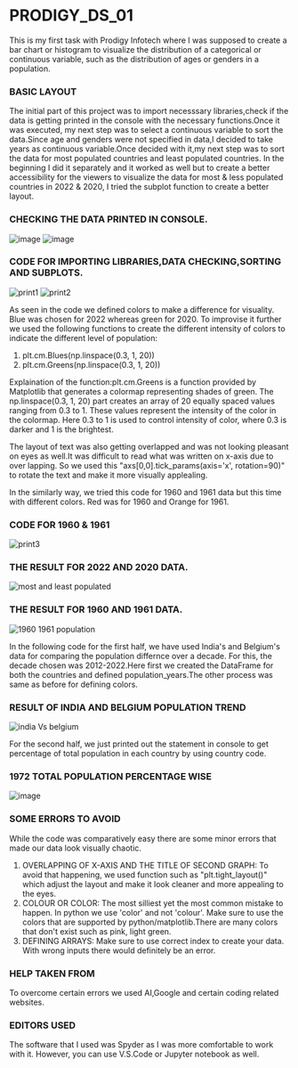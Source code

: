 # PRODIGY_DS_01
This is my first task with Prodigy Infotech where I was supposed to create a bar chart or histogram to visualize the distribution of a categorical or continuous variable, such as the distribution of ages or genders in a population. 
### BASIC LAYOUT
The initial part of this project was to import necesssary libraries,check if the data is getting printed in the console with the necessary functions.Once it was executed, my next step was to select a continuous variable to sort the data.Since age and genders were not specified in data,I decided to take years as continuous variable.Once decided with it,my next step was to sort the data for most populated countries and least populated countries. In the beginning I did it separately and it worked as well but to create a better accessibility for the viewers to visualize the data for most & less populated countries in 2022 & 2020, I tried the subplot function to create a better layout.
### CHECKING THE DATA PRINTED IN CONSOLE.
![image](https://github.com/aarya-09/PRODIGY_DS_01/assets/126316004/228c5c8e-35f2-4b6b-9b2e-ce3d5fe8582c)
![image](https://github.com/aarya-09/PRODIGY_DS_01/assets/126316004/03df2916-1058-4c9b-a1e9-9dc4cf9a3dd5)

### CODE FOR IMPORTING LIBRARIES,DATA CHECKING,SORTING AND SUBPLOTS.
![print1](https://github.com/aarya-09/PRODIGY_DS_01/assets/126316004/b5980874-9c0e-4f04-9866-e664197a7a8a)
![print2](https://github.com/aarya-09/PRODIGY_DS_01/assets/126316004/2c29867e-db51-4451-80a7-675bce763479)

As seen in the code we defined colors to make a difference for visuality. Blue was chosen for 2022 whereas green for 2020. To improvise it further we used the following functions to create the different intensity of colors to indicate the different level of population:
1) plt.cm.Blues(np.linspace(0.3, 1, 20))
2) plt.cm.Greens(np.linspace(0.3, 1, 20))

Explaination of the function:plt.cm.Greens is a function provided by Matplotlib that generates a colormap representing shades of green. The np.linspace(0.3, 1, 20) part creates an array of 20 equally spaced values ranging from 0.3 to 1. These values represent the intensity of the color in the colormap. Here 0.3 to 1 is used to control intensity of color, where 0.3 is darker and 1 is the brightest.

The layout of text was also getting overlapped and was not looking pleasant on eyes as well.It was difficult to read what was written on x-axis due to over lapping. So we used this "axs[0,0].tick_params(axis='x', rotation=90)" to rotate the text and make it more visually applealing.

In the similarly way, we tried this code for 1960 and 1961 data but this time with different colors. Red was for 1960 and Orange for 1961.

### CODE FOR 1960 & 1961
![print3](https://github.com/aarya-09/PRODIGY_DS_01/assets/126316004/a4d72bd7-8dc2-49b4-bc1a-d53d4df7222f)

### THE RESULT FOR 2022 AND 2020 DATA.
![most and least populated](https://github.com/aarya-09/PRODIGY_DS_01/assets/126316004/318a9dbc-fbd1-4c7b-870d-275dfff1911a)

### THE RESULT FOR 1960 AND 1961 DATA.
![1960 1961 population](https://github.com/aarya-09/PRODIGY_DS_01/assets/126316004/737b8c24-828b-4a9e-8ab6-0f1651867eb9)

In the following code for the first half, we have used India's and Belgium's data for comparing the population differnce over a decade. For this, the decade chosen was 2012-2022.Here first we created the DataFrame for both the countries and defined population_years.The other process was same as before for defining colors.
### RESULT OF INDIA AND BELGIUM POPULATION TREND
![india Vs belgium](https://github.com/aarya-09/PRODIGY_DS_01/assets/126316004/5e8bea90-2612-4322-b4dc-c7c824f4ae7d)

For the second half, we just printed out the statement in console to get percentage of total population in each country by using country code.
### 1972 TOTAL POPULATION PERCENTAGE WISE
![image](https://github.com/aarya-09/PRODIGY_DS_01/assets/126316004/cbd352d4-2bf7-4c1d-b211-259cc123fb49)

### SOME ERRORS TO AVOID
While the code was comparatively easy there are some minor errors that made our data look visually chaotic.
1. OVERLAPPING OF X-AXIS AND THE TITLE OF SECOND GRAPH:
   To avoid that happening, we used function such as "plt.tight_layout()" which adjust the layout and make it look cleaner and more appealing to the eyes.
2. COLOUR OR COLOR:
   The most silliest yet the most common mistake to happen. In python we use 'color' and not 'colour'.
   Make sure to use the colors that are supported by python/matplotlib.There are many colors that don't exist such as pink, light green.
4. DEFINING ARRAYS:
   Make sure to use correct index to create your data. With wrong inputs there would definitely be an error.
### HELP TAKEN FROM
To overcome certain errors we used AI,Google and certain coding related websites.
### EDITORS USED
The software that I used was Spyder as I was more comfortable to work with it. However, you can use V.S.Code or Jupyter notebook as well. 


